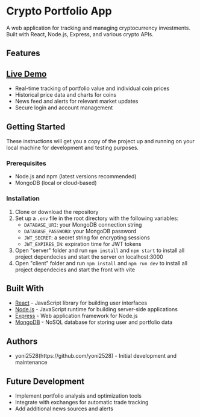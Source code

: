 <h1>Crypto Portfolio App</h1>

<p>A web application for tracking and managing cryptocurrency investments. Built with React, Node.js, Express, and various crypto APIs.</p>

<h2>Features</h2>

<h2><a href="https://bright-nasturtium-cb6759.netlify.app/">Live Demo</a></h2>

<ul>
  <li>Real-time tracking of portfolio value and individual coin prices</li>
  <li>Historical price data and charts for coins</li>
  <li>News feed and alerts for relevant market updates</li>
  <li>Secure login and account management</li>
</ul>

<h2>Getting Started</h2>

<p>These instructions will get you a copy of the project up and running on your local machine for development and testing purposes.</p>

<h3>Prerequisites</h3>

<ul>
  <li>Node.js and npm (latest versions recommended)</li>
  <li>MongoDB (local or cloud-based)</li>
</ul>

<h3>Installation</h3>

<ol>
  <li>Clone or download the repository</li>
  <li>Set up a <code>.env</code> file in the root directory with the following variables:
    <ul>
      <li><code>DATABASE_URI</code>: your MongoDB connection string</li>
      <li><code>DATABASE_PASSWORD</code>: your MongoDB password</li>
      <li><code>JWT_SECRET</code>: a secret string for encrypting sessions</li>
      <li><code>JWT_EXPIRES_IN</code>: expiration time for JWT tokens</li>
    </ul>
  </li>
  <li>Open "server" folder and run <code>npm install</code> and  <code>npm start</code> to install all project dependecies and start the server on localhost:3000</li>
   <li>Open "client" folder and run <code>npm install</code> and <code>npm run dev</code> to install all project dependecies and start the front with vite</li>
</ol>

<h2>Built With</h2>

<ul>
  <li><a href="https://reactjs.org/">React</a> - JavaScript library for building user interfaces</li>
  <li><a href="https://nodejs.org/">Node.js</a> - JavaScript runtime for building server-side applications</li>
  <li><a href="https://expressjs.com/">Express</a> - Web application framework for Node.js</li>
  <li><a href="https://www.mongodb.com/">MongoDB</a> - NoSQL database for storing user and portfolio data</li>
</ul>

<h2>Authors</h2>

<ul>
  <li>yoni2528(https://github.com/yoni2528) - Initial development and maintenance</li>
</ul>

<h2>Future Development</h2>

<ul>
  <li>Implement portfolio analysis and optimization tools</li>
  <li>Integrate with exchanges for automatic trade tracking</li>
  <li>Add additional news sources and alerts</li>
</ul>
